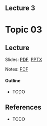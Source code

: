 Lecture 3
---
# Topic 03

## Lecture

Slides: [PDF](slides_03.pdf), [PPTX](slides_03.pptx)

Notes: [PDF](nodes_03.pdf)

#### Outline

* TODO

## References

* TODO

